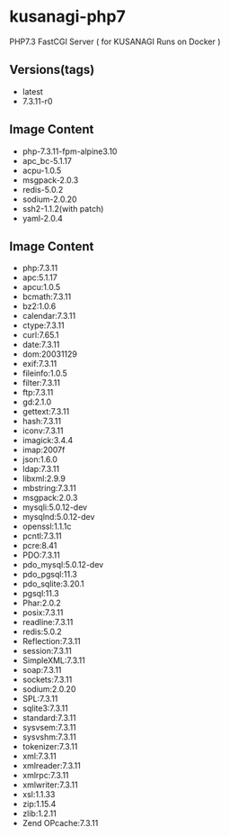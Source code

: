 # kusanagi-php7
PHP7.3 FastCGI Server ( for KUSANAGI Runs on Docker )

## Versions(tags)
- latest
- 7.3.11-r0

## Image Content
- php-7.3.11-fpm-alpine3.10
- apc_bc-5.1.17
- acpu-1.0.5
- msgpack-2.0.3
- redis-5.0.2
- sodium-2.0.20
- ssh2-1.1.2(with patch)
- yaml-2.0.4

## Image Content
- php:7.3.11
- apc:5.1.17
- apcu:1.0.5
- bcmath:7.3.11
- bz2:1.0.6
- calendar:7.3.11
- ctype:7.3.11
- curl:7.65.1
- date:7.3.11
- dom:20031129
- exif:7.3.11
- fileinfo:1.0.5
- filter:7.3.11
- ftp:7.3.11
- gd:2.1.0
- gettext:7.3.11
- hash:7.3.11
- iconv:7.3.11
- imagick:3.4.4
- imap:2007f
- json:1.6.0
- ldap:7.3.11
- libxml:2.9.9
- mbstring:7.3.11
- msgpack:2.0.3
- mysqli:5.0.12-dev
- mysqlnd:5.0.12-dev
- openssl:1.1.1c
- pcntl:7.3.11
- pcre:8.41
- PDO:7.3.11
- pdo_mysql:5.0.12-dev
- pdo_pgsql:11.3
- pdo_sqlite:3.20.1
- pgsql:11.3
- Phar:2.0.2
- posix:7.3.11
- readline:7.3.11
- redis:5.0.2
- Reflection:7.3.11
- session:7.3.11
- SimpleXML:7.3.11
- soap:7.3.11
- sockets:7.3.11
- sodium:2.0.20
- SPL:7.3.11
- sqlite3:7.3.11
- standard:7.3.11
- sysvsem:7.3.11
- sysvshm:7.3.11
- tokenizer:7.3.11
- xml:7.3.11
- xmlreader:7.3.11
- xmlrpc:7.3.11
- xmlwriter:7.3.11
- xsl:1.1.33
- zip:1.15.4
- zlib:1.2.11
- Zend OPcache:7.3.11

